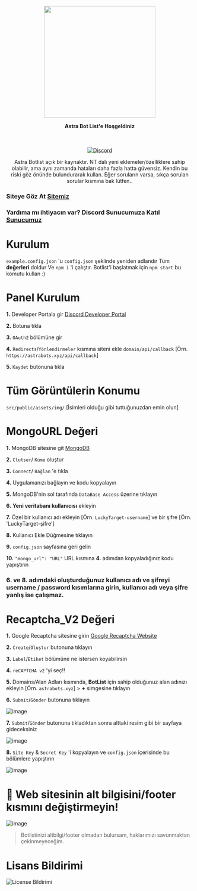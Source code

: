 <p align="center">
  <img src="https://media.discordapp.net/attachments/846824301676068874/847413435129135124/logo.png" width="300">
</p>

<p align="center">
  <b>Astra Bot List'e Hoşgeldiniz</b>
</p>

<p align="center">
    <br/><br/>
    <a href="https://discord.gg/sQQFSnQhdt" target="_blank">
        <img src="https://img.shields.io/discord/793149744847257600?label=DESTEK%20SUNUCUSU&style=for-the-badge" alt="Discord" />
    </a>
</p>

<p align="center">
 Astra Botlist açık bir kaynaktır. NT dalı yeni eklemeler/özelliklere sahip olabilir, ama aynı zamanda hataları daha fazla hatta güvensiz. Kendin bu riski göz önünde bulundurarak kullan. Eğer soruların varsa, sıkça sorulan sorular kısmına bak lütfen..
</p>

### Siteye Göz At [Sitemiz](https://astrabots.xyz/)
### Yardıma mı ihtiyacın var? Discord Sunucumuza Katıl [Sunucumuz](https://astrabots.xyz/join)

# Kurulum
`example.config.json` 'u `config.json` şeklinde yeniden adlandır
Tüm **değerleri** doldur 
Ve `npm i` 'i çalıştır. 
Botlist'i başlatmak için `npm start` bu komutu kullan :)

# Panel Kurulum
**1.** Developer Portala gir [Discord Developer Portal](https://discord.com/developers/applications)

**2.** Botuna tıkla

**3.** `OAuth2` bölümüne gir

**4.** `Redirects`/`Yönlendirmeler` kısmına siteni ekle `domain/api/callback` [Örn. `https://astrabots.xyz/api/callback`]

**5.** `Kaydet` butonuna tıkla

# Tüm Görüntülerin Konumu
`src/public/assets/img/`
[İsimleri olduğu gibi tuttuğunuzdan emin olun]

# MongoURL Değeri
**1.** MongoDB sitesine git [MongoDB](https://www.mongodb.com/)

**2.** `Clutser`/ `Küme` oluştur 

**3.**  `Connect`/ `Bağlan` 'e tıkla 

**4.** Uygulamanızı bağlayın ve kodu kopyalayın

**5.** MongoDB'nin sol tarafında `DataBase Access` üzerine tıklayın

**6.** **Yeni veritabanı kullanıcısı** ekleyin

**7.** Özel bir kullanıcı adı ekleyin [Örn. `LuckyTarget-username`] ve bir şifre [Örn. 'LuckyTarget-şifre']

**8.** Kullanıcı Ekle Düğmesine tıklayın

**9.** `config.json` sayfasına geri gelin

**10.** `"mongo_url": "URL"` URL kısmına **4.** adımdan kopyaladığınız kodu yapıştırın

### **6. ve 8. adımdaki oluşturduğunuz kullanıcı adı ve şifreyi username / password kısımlarına girin, kullanıcı adı veya şifre yanlış ise çalışmaz.**

# Recaptcha_V2 Değeri
**1.** Google Recaptcha sitesine girin [Google Recaptcha Website](https://www.google.com/recaptcha/admin/)

**2.** `Create`/`Oluştur` butonuna tıklayın

**3.** `Label`/`Etiket` bölümüne ne istersen koyabilirsin

**4.**  `reCAPTCHA v2` 'yi seç!!



**5.** Domains/Alan Adları kısmında, **BotList** için sahip olduğunuz alan adınızı ekleyin [Örn. `astrabots.xyz`] > **+** simgesine tıklayın

**6.** `Submit`/`Gönder` butonuna tıklayın

![image](https://user-images.githubusercontent.com/85226977/120470241-fe683c00-c3ab-11eb-813b-e3003492acd9.png)

**7.**  `Submit`/`Gönder` butonuna tıkladıktan sonra alttaki resim gibi bir sayfaya gideceksiniz

![image](https://user-images.githubusercontent.com/85226977/120470173-ebee0280-c3ab-11eb-9fe6-681302353692.png)

**8.**  `Site Key` & `Secret Key` 'i kopyalayın ve `config.json` içerisinde bu bölümlere yapıştırın 

![image](https://user-images.githubusercontent.com/39243722/118610668-aedb1b00-b7c4-11eb-9eb7-a3fe931afb89.png)



# 📝 Web sitesinin alt bilgisini/footer kısmını değiştirmeyin!
![image](https://user-images.githubusercontent.com/39243722/118507353-d4214800-b736-11eb-8511-19cebb50e0ff.png)
> Botlistinizi altbilgi/footer olmadan bulursam, haklarımızı savunmaktan çekinmeyeceğim.

# Lisans Bildirimi
![License Bildirimi](https://i.ibb.co/Q8vQDTs/image.png)
